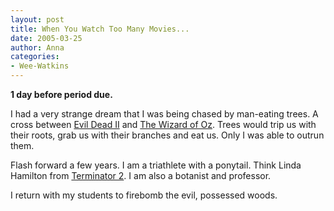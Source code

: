 ```yaml
---
layout: post
title: When You Watch Too Many Movies...
date: 2005-03-25
author: Anna
categories:
- Wee-Watkins
---
```


**1 day before period due.**

I had a very strange dream that I was being chased by man-eating trees. A cross between [Evil Dead II][1] and [The Wizard of Oz][2]. Trees would trip us with their roots, grab us with their branches and eat us. Only I was able to outrun them.

Flash forward a few years. I am a triathlete with a ponytail. Think Linda Hamilton from [ Terminator 2][3]. I am also a botanist and professor.

I return with my students to firebomb the evil, possessed woods.

   [1]: http://website.lineone.net/~kyle-p/evildead2-deadites-trees.htm
   [2]: http://home.iprimus.com.au/scooterj5/tree.jpg
   [3]: http://www.art.com/asp/sp-asp/_/Aff--CONF/CTID--117337010/RFID--184451/TKID--15003778/pd--10034590/posters.htm

